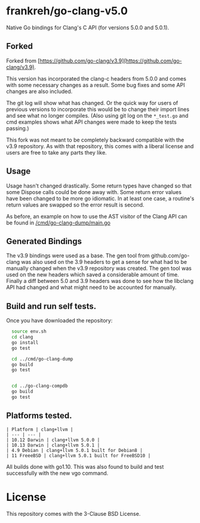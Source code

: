 # frankreh/go-clang-v5.0 

Native Go bindings for Clang's C API (for versions 5.0.0 and 5.0.1).

## Forked

Forked from [https://github.com/go-clang/v3.9](https://github.com/go-clang/v3.9).

This version has incorporated the clang-c headers from 5.0.0 and comes with some necessary changes as a result.
Some bug fixes and some API changes are also included.

The git log will show what has changed. Or the quick way for users of previous versions to incorporate this
would be to change their import lines and see what no longer compiles. (Also using git log on the `*_test.go`
and cmd examples shows what API changes were made to keep the tests passing.)

This fork was not meant to be completely backward compatible with the v3.9 repository.
As with that repository, this comes with a liberal license and users are free to take any parts they like.

## Usage

Usage hasn't changed drastically. Some return types have changed so that some Dispose calls could be done away with.
Some return error values have been changed to be more go idiomatic. In at least one case, a routine's return values
are swapped so the error result is second.

As before, an example on how to use the AST visitor of the Clang API can be found in [/cmd/go-clang-dump/main.go](/cmd/go-clang-dump/main.go)

## Generated Bindings

The v3.9 bindings were used as a base.
The gen tool from github.com/go-clang was also used on the 3.9 headers to get a sense for what had to be manually changed when the v3.9 repository was created.
The gen tool was used on the new headers which saved a considerable amount of time.
Finally a diff between 5.0 and 3.9 headers was done to see how the libclang API had changed and what might need to be accounted for manually.

## Build and run self tests.

Once you have downloaded the repository:

```bash
  source env.sh
  cd clang
  go install
  go test

  cd ../cmd/go-clang-dump
  go build
  go test


  cd ../go-clang-compdb
  go build
  go test
```

## Platforms tested.

    | Platform | clang+llvm |
    | --- | --- |
    | 10.12 Darwin | clang+llvm 5.0.0 |
    | 10.13 Darwin | clang+llvm 5.0.1 |
    | 4.9 Debian | clang+llvm 5.0.1 built for Debian8 |
    | 11 FreeeBSD | clang+llvm 5.0.1 built for FreeBSD10 |

All builds done with go1.10. This was also found to build and test successfully with the new vgo command.

# License

This repository comes with the 3-Clause BSD License.
